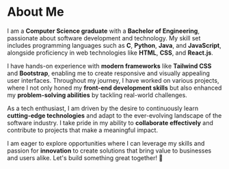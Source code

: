 # About Me  

I am a **Computer Science graduate** with a **Bachelor of Engineering**, passionate about software development and technology. My skill set includes programming languages such as **C**, **Python**, **Java**, and **JavaScript**, alongside proficiency in web technologies like **HTML**, **CSS**, and **React.js**.  

I have hands-on experience with **modern frameworks** like **Tailwind CSS** and **Bootstrap**, enabling me to create responsive and visually appealing user interfaces. Throughout my journey, I have worked on various projects, where I not only honed my **front-end development skills** but also enhanced my **problem-solving abilities** by tackling real-world challenges.  

As a tech enthusiast, I am driven by the desire to continuously learn **cutting-edge technologies** and adapt to the ever-evolving landscape of the software industry. I take pride in my ability to **collaborate effectively** and contribute to projects that make a meaningful impact.  

I am eager to explore opportunities where I can leverage my skills and passion for **innovation** to create solutions that bring value to businesses and users alike. Let's build something great together! 🚀  
